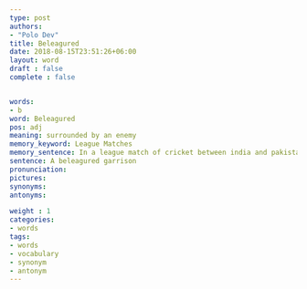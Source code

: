 ```yaml
---
type: post
authors:
- "Polo Dev"
title: Beleagured
date: 2018-08-15T23:51:26+06:00
layout: word
draft : false
complete : false


words:
- b
word: Beleagured
pos: adj
meaning: surrounded by an enemy
memory_keyword: League Matches
memory_sentence: In a league match of cricket between india and pakistan,  some enemies surrounded India team
sentence: A beleagured garrison
pronunciation:
pictures:
synonyms:
antonyms:

weight : 1
categories:
- words
tags:
- words
- vocabulary
- synonym
- antonym
---
```

